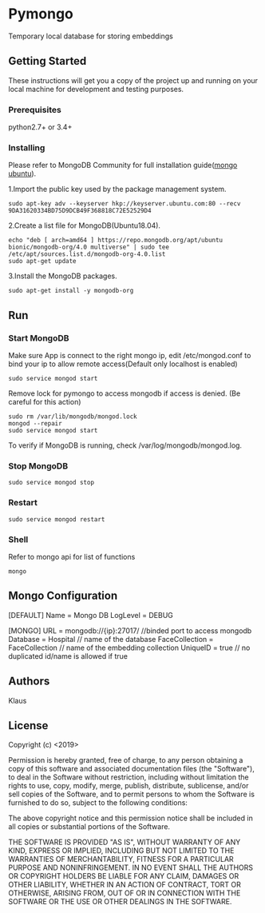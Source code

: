 # Pymongo 

Temporary local database for storing embeddings

## Getting Started

These instructions will get you a copy of the project up and running on your local machine for development and testing purposes.

### Prerequisites

python2.7+ or 3.4+

### Installing

Please refer to MongoDB Community for full installation guide([mongo ubuntu](https://docs.mongodb.com/manual/tutorial/install-mongodb-on-ubuntu/#install-mongodb-community-edition-using-deb-packages)). 

1.Import the public key used by the package management system.
```
sudo apt-key adv --keyserver hkp://keyserver.ubuntu.com:80 --recv 9DA31620334BD75D9DCB49F368818C72E52529D4
```
2.Create a list file for MongoDB(Ubuntu18.04).
```
echo "deb [ arch=amd64 ] https://repo.mongodb.org/apt/ubuntu bionic/mongodb-org/4.0 multiverse" | sudo tee /etc/apt/sources.list.d/mongodb-org-4.0.list
sudo apt-get update
```
3.Install the MongoDB packages.
```
sudo apt-get install -y mongodb-org
```
## Run
### Start MongoDB 
Make sure App is connect to the right mongo ip, edit /etc/mongod.conf to bind your ip to allow remote access(Default only localhost is enabled)
```
sudo service mongod start
```
Remove lock for pymongo to access mongodb if access is denied. (Be careful for this action)
```
sudo rm /var/lib/mongodb/mongod.lock
mongod --repair
sudo service mongod start
```
To verify if MongoDB is running, check /var/log/mongodb/mongod.log.
### Stop MongoDB
```
sudo service mongod stop
```
### Restart
```
sudo service mongod restart
```
### Shell
Refer to mongo api for list of functions
```
mongo
```
## Mongo Configuration
[DEFAULT]
Name = Mongo DB
LogLevel = DEBUG 

[MONGO]
URL = mongodb://{ip}:27017/ //binded port to access mongodb
Database = Hospital // name of the database
FaceCollection = FaceCollection // name of the embedding collection
UniqueID = true // no duplicated id/name is allowed if true

## Authors
Klaus

## License
Copyright (c) <2019> <Sanus Solutions>

Permission is hereby granted, free of charge, to any person obtaining a copy
of this software and associated documentation files (the "Software"), to deal
in the Software without restriction, including without limitation the rights
to use, copy, modify, merge, publish, distribute, sublicense, and/or sell
copies of the Software, and to permit persons to whom the Software is
furnished to do so, subject to the following conditions:

The above copyright notice and this permission notice shall be included in all
copies or substantial portions of the Software.

THE SOFTWARE IS PROVIDED "AS IS", WITHOUT WARRANTY OF ANY KIND, EXPRESS OR
IMPLIED, INCLUDING BUT NOT LIMITED TO THE WARRANTIES OF MERCHANTABILITY,
FITNESS FOR A PARTICULAR PURPOSE AND NONINFRINGEMENT. IN NO EVENT SHALL THE
AUTHORS OR COPYRIGHT HOLDERS BE LIABLE FOR ANY CLAIM, DAMAGES OR OTHER
LIABILITY, WHETHER IN AN ACTION OF CONTRACT, TORT OR OTHERWISE, ARISING FROM,
OUT OF OR IN CONNECTION WITH THE SOFTWARE OR THE USE OR OTHER DEALINGS IN THE
SOFTWARE.